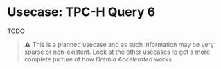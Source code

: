 # Usecase: TPC-H Query 6

TODO

> :warning: This is a planned usecase and as such information may be very sparse or non-existent. Look at the other
> usecases to get a more complete picture of how *Dremio Accelerated* works.
